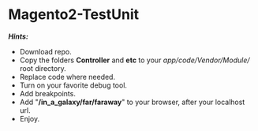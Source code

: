# Magento2-TestUnit

__*Hints:*__

- Download repo.
- Copy the folders **Controller** and **etc** to your *app/code/Vendor/Module/* root directory. 
- Replace code where needed.
- Turn on your favorite debug tool.
- Add breakpoints.
- Add "**/in_a_galaxy/far/faraway**" to your browser, after your localhost url.
- Enjoy.
